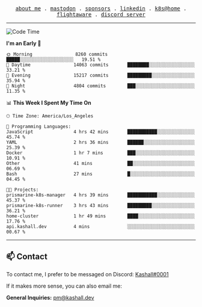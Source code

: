 <p align="center">
  <samp>
    <a href="https://jordanjones.org/">about me</a> .
    <a rel="me" href="https://mastodon.social/@kashall">mastodon</a> .
    <a href="https://github.com/sponsors/kashalls">sponsors</a> .
    <a href="https://linkedin.com/in/jordpjones">linkedin</a> .
    <a href="https://github.com/kashalls/home-cluster">k8s@home</a> .
    <a href="https://flightaware.com/adsb/stats/user/kashalls">flightaware</a> .
    <a href="https://discord.gg/ctgrp8k">discord server</a>
  </samp>
</p>

---

<!--START_SECTION:waka-->
![Code Time](http://img.shields.io/badge/Code%20Time-1%2C375%20hrs%2027%20mins-blue)

**I'm an Early 🐤** 

```text
🌞 Morning                8260 commits        █████░░░░░░░░░░░░░░░░░░░░   19.51 % 
🌆 Daytime                14063 commits       ████████░░░░░░░░░░░░░░░░░   33.21 % 
🌃 Evening                15217 commits       █████████░░░░░░░░░░░░░░░░   35.94 % 
🌙 Night                  4804 commits        ███░░░░░░░░░░░░░░░░░░░░░░   11.35 % 
```


📊 **This Week I Spent My Time On** 

```text
🕑︎ Time Zone: America/Los_Angeles

💬 Programming Languages: 
JavaScript               4 hrs 42 mins       ███████████░░░░░░░░░░░░░░   45.74 % 
YAML                     2 hrs 36 mins       ██████░░░░░░░░░░░░░░░░░░░   25.39 % 
Docker                   1 hr 7 mins         ███░░░░░░░░░░░░░░░░░░░░░░   10.91 % 
Other                    41 mins             ██░░░░░░░░░░░░░░░░░░░░░░░   06.69 % 
Bash                     27 mins             █░░░░░░░░░░░░░░░░░░░░░░░░   04.45 % 

🐱‍💻 Projects: 
prismarine-k8s-manager   4 hrs 39 mins       ███████████░░░░░░░░░░░░░░   45.37 % 
prismarine-k8s-runner    3 hrs 43 mins       █████████░░░░░░░░░░░░░░░░   36.21 % 
home-cluster             1 hr 49 mins        ████░░░░░░░░░░░░░░░░░░░░░   17.76 % 
api.kashall.dev          4 mins              ░░░░░░░░░░░░░░░░░░░░░░░░░   00.67 % 
```


<!--END_SECTION:waka-->

---

## 📫 Contact

To contact me, I prefer to be messaged on Discord:  [Kashall#0001](https://discord.com/users/201077739589992448)

If it makes more sense, you can also email me:

**General Inquiries:** pm@kashall.dev  
